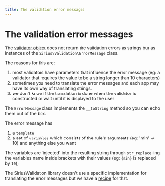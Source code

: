 ```yaml
---
title: The validation error messages
---
```


# The validation error messages

The [validator object](validator.md) does not return the validation errors as strings but as instances of the `Sirius\Validation\ErrorMessage` class.

The reasons for this are:

1. most validators have parameters that influence the error message (eg: a validator that requires the value to be a string longer than 10 characters)
2. sometimes you need to translate the error messages and each app may have its own way of translating strings.
3. we don't know if the translation is done when the validator is constructed or wait until it is displayed to the user

The `ErrorMessage` class implements the `__toString` method so you can echo them out of the box.

The error message has

1. a `template`
2. a set of `variables` which consists of the rule's arguments (eg: 'min' => 10) and anything else you want

The variables are 'injected' into the resulting string through `str_replace`-ing the variables name inside brackets with their values (eg: `{min}` is replaced by `10`);

The Sirius\Validation library doesn't use a specific implementation for translating the error messages but we have a [recipe](translate_messages.md) for that.